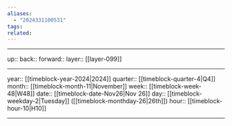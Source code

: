 ```yaml
---
aliases:
  - "2024331100531"
tags: 
related:
---
```




***

up:: 
back:: 
forward:: 
layer:: [[layer-099]]

***

year:: [[timeblock-year-2024|2024]]
quarter:: [[timeblock-quarter-4|Q4]]
month:: [[timeblock-month-11|November]]
week:: [[timeblock-week-48|W48]]
date:: [[timeblock-date-Nov26|Nov 26]]
day:: [[timeblock-weekday-2|Tuesday]] ([[timeblock-monthday-26|26th]])
hour:: [[timeblock-hour-10|H10]]

***

